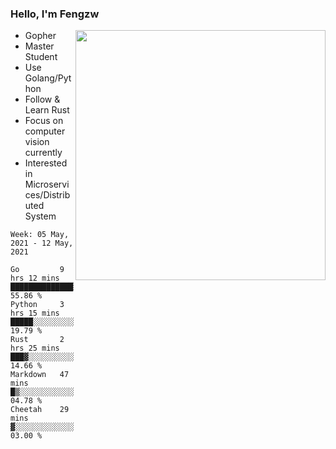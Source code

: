 ### Hello, I'm Fengzw

<img align="right" src="https://github-readme-stats.vercel.app/api?username=zhiwei-Feng&show_icons=true&icon_color=000000&text_color=000000&bg_color=ffffff&hide_title=false&title_color=000000" width="400" />

- Gopher
- Master Student
- Use Golang/Python
- Follow & Learn Rust
- Focus on computer vision currently
- Interested in Microservices/Distributed System
  
<!--START_SECTION:waka-->
```text
Week: 05 May, 2021 - 12 May, 2021

Go         9 hrs 12 mins   ██████████████░░░░░░░░░░░   55.86 % 
Python     3 hrs 15 mins   █████░░░░░░░░░░░░░░░░░░░░   19.79 % 
Rust       2 hrs 25 mins   ███▓░░░░░░░░░░░░░░░░░░░░░   14.66 % 
Markdown   47 mins         █▒░░░░░░░░░░░░░░░░░░░░░░░   04.78 % 
Cheetah    29 mins         ▓░░░░░░░░░░░░░░░░░░░░░░░░   03.00 % 
```
<!--END_SECTION:waka-->
</p>



<!--
[![github stats](https://github-readme-stats.vercel.app/api?username=zhiwei-Feng&theme=tokyonight&show_icons=true)](https://github.com/anuraghazra/github-readme-stats)
-->




<!--
**zhiwei-Feng/zhiwei-Feng** is a ✨ _special_ ✨ repository because its `README.md` (this file) appears on your GitHub profile.

Here are some ideas to get you started:

- 🔭 I’m currently working on ...
- 🌱 I’m currently learning ...
- 👯 I’m looking to collaborate on ...
- 🤔 I’m looking for help with ...
- 💬 Ask me about ...
- 📫 How to reach me: ...
- 😄 Pronouns: ...
- ⚡ Fun fact: ...
-->



